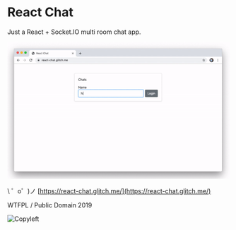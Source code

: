 # React Chat

Just a React + Socket.IO multi room chat app.

![Demo](https://github.com/nickbarth/react-chat/blob/master/demo.gif?raw=true)

\ ゜o゜)ノ [https://react-chat.glitch.me/](https://react-chat.glitch.me/)

WTFPL / Public Domain 2019

<img alt="Copyleft" src="https://upload.wikimedia.org/wikipedia/commons/8/8b/Copyleft.svg" width="15" height="15">
